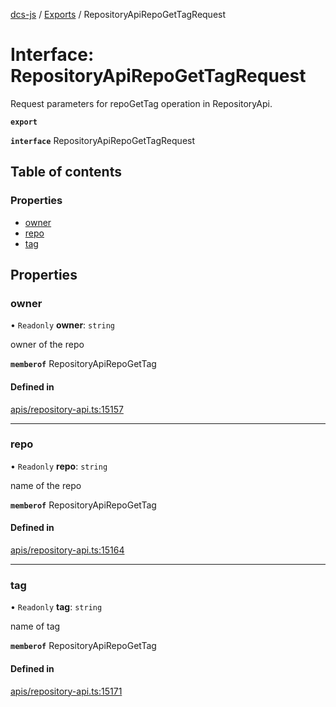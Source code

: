 [dcs-js](../README.md) / [Exports](../modules.md) / RepositoryApiRepoGetTagRequest

# Interface: RepositoryApiRepoGetTagRequest

Request parameters for repoGetTag operation in RepositoryApi.

**`export`**

**`interface`** RepositoryApiRepoGetTagRequest

## Table of contents

### Properties

- [owner](RepositoryApiRepoGetTagRequest.md#owner)
- [repo](RepositoryApiRepoGetTagRequest.md#repo)
- [tag](RepositoryApiRepoGetTagRequest.md#tag)

## Properties

### <a id="owner" name="owner"></a> owner

• `Readonly` **owner**: `string`

owner of the repo

**`memberof`** RepositoryApiRepoGetTag

#### Defined in

[apis/repository-api.ts:15157](https://github.com/unfoldingWord/dcs-js/blob/b29eb7a/apis/repository-api.ts#L15157)

___

### <a id="repo" name="repo"></a> repo

• `Readonly` **repo**: `string`

name of the repo

**`memberof`** RepositoryApiRepoGetTag

#### Defined in

[apis/repository-api.ts:15164](https://github.com/unfoldingWord/dcs-js/blob/b29eb7a/apis/repository-api.ts#L15164)

___

### <a id="tag" name="tag"></a> tag

• `Readonly` **tag**: `string`

name of tag

**`memberof`** RepositoryApiRepoGetTag

#### Defined in

[apis/repository-api.ts:15171](https://github.com/unfoldingWord/dcs-js/blob/b29eb7a/apis/repository-api.ts#L15171)
